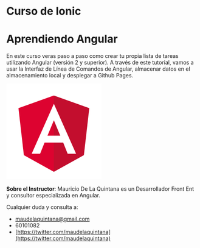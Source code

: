 # Curso de Ionic 

# Aprendiendo Angular

En este curso veras paso a paso como crear tu propia lista de tareas utilizando Angular \(versión 2 y superior\). A través de este tutorial, vamos a usar la Interfaz de Línea de Comandos de Angular, almacenar datos en el almacenamiento local y desplegar a Github Pages.

![](/assets/angular.png)

**Sobre el Instructor**: Mauricio De La Quintana es un Desarrollador Front Ent y consultor especializada en Angular. 

Cualquier duda y consulta a:
-  [maudelaquintana@gmail.com](/mailto:maudelaquintana@gmail.com)
- 60101082
-  [https://twitter.com/maudelaquintana](https://twitter.com/maudelaquintana)
